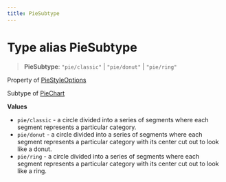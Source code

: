 ```yaml
---
title: PieSubtype
---
```


# Type alias PieSubtype

> **PieSubtype**: `"pie/classic"` \| `"pie/donut"` \| `"pie/ring"`

Property of [PieStyleOptions](../interfaces/interface.PieStyleOptions.md)

Subtype of [PieChart](../classes/class.PieChart.md)

**Values**

- `pie/classic` - a circle divided into a series of segments where each segment represents a particular category.
- `pie/donut` - a circle divided into a series of segments where each segment represents a particular category with its center cut out to look like a donut.
- `pie/ring` - a circle divided into a series of segments where each segment represents a particular category with its center cut out to look like a ring.
